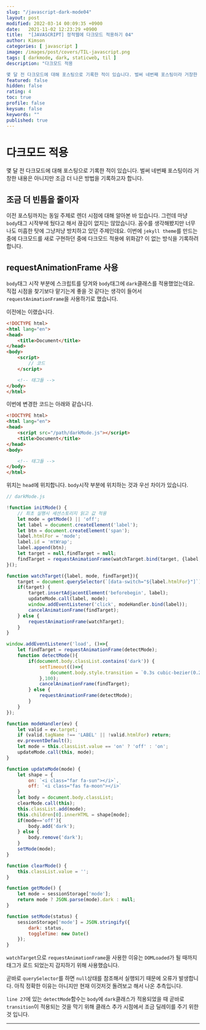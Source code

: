 ```yaml
---
slug: "/javascript-dark-mode04"
layout: post
modified: 2022-03-14 00:09:35 +0900
date:   2021-11-02 12:23:29 +0900
title:  "[JAVASCRIPT] 정적웹에 다크모드 적용하기 04"
author: Kimson
categories: [ javascript ]
image: /images/post/covers/TIL-javascript.png
tags: [ darkmode, dark, staticweb, til ]
description: "다크모드 적용

몇 달 전 다크모드에 대해 포스팅으로 기록한 적이 있습니다. 벌써 네번째 포스팅이라 거창한 내용은 아니지만 조금 더 나은 방법을 기록하고자 합니다."
featured: false
hidden: false
rating: 4
toc: true
profile: false
keysum: false
keywords: ""
published: true
---
```


# 다크모드 적용

몇 달 전 다크모드에 대해 포스팅으로 기록한 적이 있습니다. 벌써 네번째 포스팅이라 거창한 내용은 아니지만 조금 더 나은 방법을 기록하고자 합니다.

## 조금 더 빈틈을 줄이자

이전 포스팅까지는 동일 주제로 렌더 시점에 대해 알아본 바 있습니다. 그런데 마냥 `body`태그 시작부에 뒀다고 해서 끊김이 없지는 않았습니다. 꼼수를 생각해봤지만 너무나도 미흡한 탓에 그냥저냥 방치하고 있던 주제인데요. 이번에 `jekyll theme`를 만드는 중에 다크모드를 새로 구현하던 중에 다크모드 적용에 위화감? 이 없는 방식을 기록하려 합니다.

## requestAnimationFrame 사용

`body`태그 시작 부분에 스크립트를 당겨와 `body`태그에 `dark`클래스를 적용했었는데요. 직접 시점을 찾기보다 맡기는게 좋을 것 같다는 생각이 들어서 `requestAnimationFrame`을 사용하기로 했습니다.

이전에는 이랬습니다.

```html
<!DOCTYPE html>
<html lang="en">
<head>
    <title>Document</title>
</head>
<body>
    <script>
        // 코드
    </script>

    <!-- 태그들 -->
</body>
</html>
```

이번에 변경한 코드는 아래와 같습니다.

```html
<!DOCTYPE html>
<html lang="en">
<head>
    <script src="/path/darkMode.js"></script>
    <title>Document</title>
</head>
<body>

    <!-- 태그들 -->
</body>
</html>
```

위치는 `head`에 위치합니다. `body`시작 부분에 위치하는 것과 우선 차이가 있습니다.

```javascript
// darkMode.js

!function initMode() {
    // 최초 실행시 세션스토리지 읽고 값 적용
    let mode = getMode() || 'off';
    let label = document.createElement('label');
    let btn = document.createElement('span');
    label.htmlFor = 'mode';
    label.id = 'mtWrap';
    label.append(btn);
    let target = null,findTarget = null;
    findTarget = requestAnimationFrame(watchTarget.bind(target, {label, mode, findTarget}));
}();

function watchTarget({label, mode, findTarget}){
    target = document.querySelector(`[data-switch="${label.htmlFor}"]`);
    if(target) {
        target.insertAdjacentElement('beforebegin', label);
        updateMode.call(label, mode);
        window.addEventListener('click', modeHandler.bind(label));
        cancelAnimationFrame(findTarget);
    } else {
        requestAnimationFrame(watchTarget);
    }
}

window.addEventListener('load', ()=>{
    let findTarget = requestAnimationFrame(detectMode);
    function detectMode(){
        if(document.body.classList.contains('dark')) {
            setTimeout(()=>{
                document.body.style.transition = `0.3s cubic-bezier(0.25, 0.46, 0.45, 0.94)`;
            },100);
            cancelAnimationFrame(findTarget);
        } else {
            requestAnimationFrame(detectMode);
        }
    }
});

function modeHandler(ev) {
    let valid = ev.target;
    if (valid.tagName !== 'LABEL' || !valid.htmlFor) return;
    ev.preventDefault();
    let mode = this.classList.value == 'on' ? 'off' : 'on';
    updateMode.call(this, mode);
}

function updateMode(mode) {
    let shape = {
        on: `<i class="far fa-sun"></i>`,
        off: `<i class="fas fa-moon"></i>`
    }
    let body = document.body.classList;
    clearMode.call(this);
    this.classList.add(mode);
    this.children[0].innerHTML = shape[mode];
    if(mode=='off'){
        body.add('dark');
    } else {
        body.remove('dark');
    }
    setMode(mode);
}

function clearMode() {
    this.classList.value = '';
}

function getMode() {
    let mode = sessionStorage['mode'];
    return mode ? JSON.parse(mode).dark : null;
}

function setMode(status) {
    sessionStorage['mode'] = JSON.stringify({
        dark: status,
        toggleTime: new Date()
    });
}
```

`watchTarget`으로 `requestAnimationFrame`을 사용한 이유는 `DOMLoaded`가 될 때까지 태그가 로드 되었는지 감지하기 위해 사용했습니다.

곧바로 `querySelector`를 하면 `null`상태를 참조해서 실행되기 때문에 오류가 발생합니다. 아직 정확한 이유는 아니지만 현재 이것저것 돌려보고 해서 나온 추측입니다.

`line 27`에 있는 `detectMode`함수는 `body`에 `dark`클래스가 적용되었을 때 곧바로 `transition`이 적용되는 것을 막기 위해 클래스 추가 시점에서 조금 딜레이를 주기 위한 것 입니다.

-----